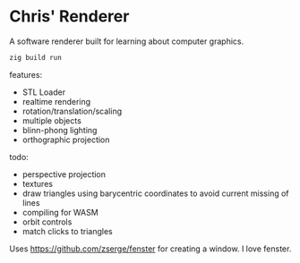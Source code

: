 # Chris' Renderer

A software renderer built for learning about computer graphics.


```bash
zig build run
```

features:
- STL Loader
- realtime rendering
- rotation/translation/scaling
- multiple objects
- blinn-phong lighting
- orthographic projection

todo:
- perspective projection
- textures
- draw triangles using barycentric coordinates to avoid current missing of lines
- compiling for WASM
- orbit controls
- match clicks to triangles

Uses https://github.com/zserge/fenster for creating a window. I love fenster.